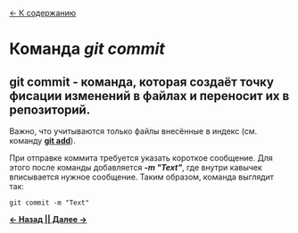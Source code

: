 [<- К содержанию](./readme.md)

# Команда _git commit_

## **git commit** - команда, которая создаёт точку фисации изменений в файлах и переносит их в репозиторий. 

Важно, что учитываются только файлы внесённые в индекс (см. команду [**git add**](./add.md "Команда git add")). 

При отправке коммита требуется указать короткое сообщение. Для этого после команды добавляется ***-m "Text"***, где внутри кавычек вписывается нужное сообщение. Таким образом, команда выглядит так:
```bash-
git commit -m "Text"
```
[**<- Назад |**](./add.md "Команда git add")[**| Далее ->**](./clone.md "Команда git clone")